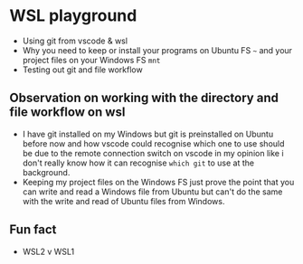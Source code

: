 # WSL playground 
- Using git from vscode & wsl 
- Why you need to keep or install your programs on Ubuntu FS `~` and your project files on your Windows FS `mnt`
- Testing out git and file workflow 

## Observation on working with the directory and file workflow on wsl 
- I have git installed on my Windows but git is preinstalled on Ubuntu before now and how vscode could recognise which one to use should be due to the remote connection switch on vscode in my opinion like i don't really know how it can recognise `which git` to use at the background. 
- Keeping my project files on the Windows FS just prove the point that you can write and read a Windows file from Ubuntu but can't do the same with the write and read of Ubuntu files from Windows.

## Fun fact 
- WSL2 v WSL1